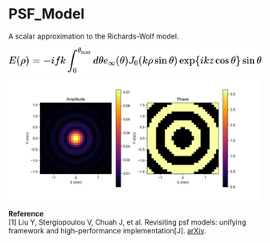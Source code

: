 # PSF_Model  
A scalar approximation to the Richards-Wolf model.  

![image](https://github.com/tuoniao2333/PSF_Model/blob/main/doc/ScalarSpherical.svg)
![image](https://github.com/tuoniao2333/PSF_Model/blob/main/thz_psf_visualization_1THz.png)

**Reference**  
[1] Liu Y, Stergiopoulou V, Chuah J, et al. Revisiting psf models: unifying framework and high-performance implementation[J]. [arXiv](https://arxiv.org/abs/2502.03170).
